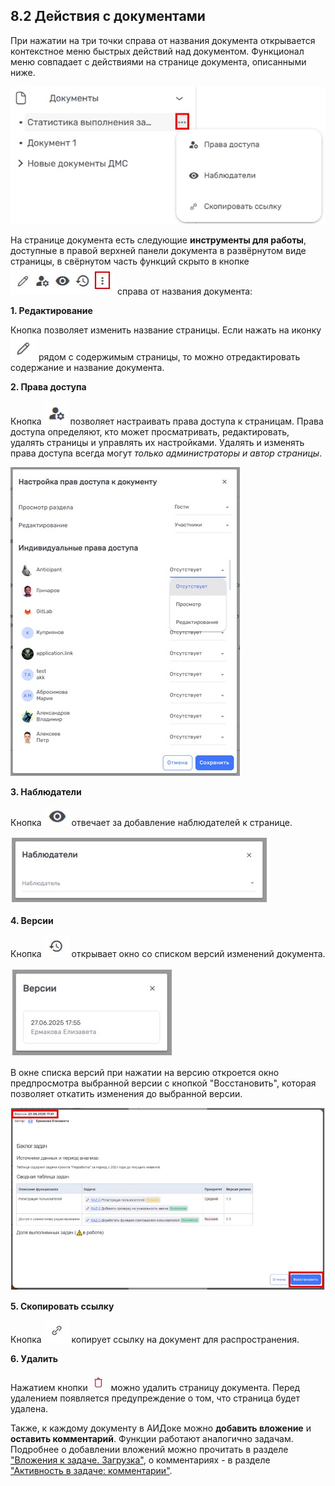 ## 8.2 Действия с документами 

При нажатии на три точки справа от названия документа открывается контекстное меню быстрых действий над документом. Функционал меню совпадает с действиями на странице документа, описанными ниже.

![aidoc_menu](/imgs/aidoc_menu.jpg)

На странице документа есть следующие **инструменты для работы**, доступные в правой верхней панели документа в развёрнутом виде страницы, в свёрнутом часть функций скрыто в кнопке![aidoc_actions](/imgs/aidoc_actions.jpg) справа от названия документа:

**1. Редактирование** 

Кнопка позволяет изменить название страницы. Если нажать на иконку ![aidoc_edit](/imgs/aidoc_edit.jpg) рядом с содержимым страницы, то можно отредактировать содержание и название документа.

**2. Права доступа**

Кнопка ![aidoc_rights_button](/imgs/aidoc_rights_button.jpg) позволяет настраивать права доступа к страницам. Права доступа определяют, кто может просматривать, редактировать, удалять страницы и управлять их настройками. Удалять и изменять права доступа всегда могут *только администраторы и автор страницы*. 

![aidoc_rights](/imgs/aidoc_rights.jpg)

**3. Наблюдатели**

Кнопка ![aidoc_viewers](/imgs/aidoc_viewers.jpg) отвечает за добавление наблюдателей к странице. 

![aidoc_viewers_list](/imgs/aidoc_viewers_list.jpg)


**4. Версии**

Кнопка ![aidoc_versions](/imgs/aidoc_versions.jpg) открывает окно со списком версий изменений документа.

![aidoc_versions_list](/imgs/aidoc_versions_list.jpg)

В окне списка версий при нажатии на версию откроется окно предпросмотра выбранной версии с кнопкой "Восстановить", которая позволяет откатить изменения до выбранной версии.

![aidoc_restore_version](/imgs/aidoc_restore_version.jpg)

**5. Скопировать ссылку**

Кнопка ![aidoc_link](/imgs/aidoc_link.jpg) копирует ссылку на документ для распространения. 

**6. Удалить**

Нажатием кнопки ![удалить](/imgs/удалить.jpg) можно удалить страницу документа. Перед удалением появляется предупреждение о том, что страница будет удалена.

Также, к каждому документу в АИДоке можно **добавить вложение** и **оставить комментарий**. Функции работают аналогично задачам. Подробнее о добавлении вложений можно прочитать в разделе ["Вложения к задаче. Загрузка"](../6_task/6.2_task_page/6.2.2_attachments/6.2.2_attachments.md), о комментариях - в разделе ["Активность в задаче: комментарии"](../6_task/6.2_task_page/6.2.3_task_activity/6.2.3.1_comments/6.2.3.1_comments.md). 
